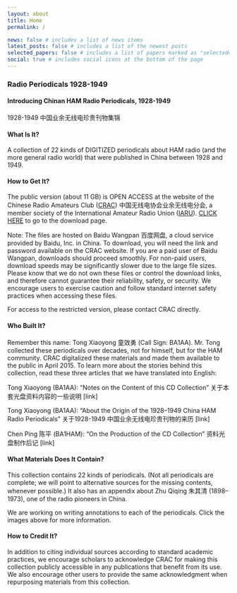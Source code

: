 ```yaml
---
layout: about
title: Home
permalink: /

news: false # includes a list of news items
latest_posts: false # includes a list of the newest posts
selected_papers: false # includes a list of papers marked as "selected={true}"
social: true # includes social icons at the bottom of the page
---
```


### Radio Periodicals 1928-1949

#### Introducing Chinan HAM Radio Periodicals, 1928-1949

1928-1949 中国业余无线电珍贵刊物集锦

#### What Is It?

A collection of 22 kinds of DIGITIZED periodicals about HAM radio (and the more general radio world) that were published in China between 1928 and 1949.

#### How to Get It?

The public version (about 11 GB) is OPEN ACCESS at the website of the Chinese Radio Amateurs Club ([CRAC](http://www.crac.org.cn/News/Detail?ID=3032)) 中国无线电协会业余无线电分会, a member society of the International Amateur Radio Union ([IARU](http://www.iaru.org/)). [CLICK HERE](http://www.crac.org.cn/News/Detail?ID=3032) to go to the download page.

Note: The files are hosted on Baidu Wangpan 百度网盘, a cloud service provided by Baidu, Inc. in China. To download, you will need the link and password available on the CRAC website. If you are a paid user of Baidu Wangpan, downloads should proceed smoothly. For non-paid users, download speeds may be significantly slower due to the large file sizes. Please know that we do not own these files or control the download links, and therefore cannot guarantee their reliability, safety, or security. We encourage users to exercise caution and follow standard internet safety practices when accessing these files.

For access to the restricted version, please contact CRAC directly.

#### Who Built It?

Remember this name: Tong Xiaoyong 童效勇 (Call Sign: BA1AA). Mr. Tong collected these periodicals over decades, not for himself, but for the HAM community. CRAC digitalized these materials and made them available to the public in April 2015. To learn more about the stories behind this collection, read these three articles that we have translated into English:

Tong Xiaoyong (BA1AA): “Notes on the Content of this CD Collection” 关于本套光盘资料内容的一些说明 [link]

Tong Xiaoyong (BA1AA): “About the Origin of the 1928–1949 China HAM Radio Periodicals”
关于1928-1949 中国业余无线电珍贵刊物的来历 [link]

Chen Ping 陈平 (BA1HAM): “On the Production of the CD Collection” 资料光盘制作后记 [link]

#### What Materials Does It Contain?

This collection contains 22 kinds of periodicals. (Not all periodicals are complete; we will point to alternative sources for the missing contents, whenever possible.) It also has an appendix about Zhu Qiqing 朱其清 (1898–1973), one of the radio pioneers in China.

We are working on writing annotations to each of the periodicals. Click the images above for more information.

#### How to Credit It?

In addition to citing individual sources according to standard academic practices, we encourage scholars to acknowledge CRAC for making this collection publicly accessible in any publications that benefit from its use. We also encourage other users to provide the same acknowledgment when repurposing materials from this collection.
